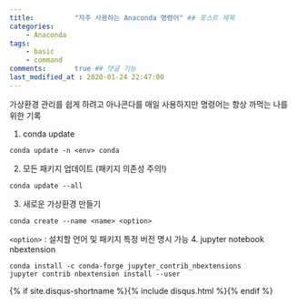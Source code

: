 ```yaml
---
title:          "자주 사용하는 Anaconda 명령어" ## 포스트 제목
categories:       
    - Anaconda
tags:           
    - basic
    - command
comments:       true ## 댓글 기능
last_modified_at : 2020-01-24 22:47:00
---
```


가상환경 관리를 쉽게 하려고 아나콘다를 매일 사용하지만 명령어는 항상 까먹는 나를 위한 기록

1. conda update
```
conda update -n <env> conda
```
2. 모든 패키지 업데이트 (패키지 의존성 주의!)
```
conda update --all
``` 
3. 새로운 가상환경 만들기
```
conda create --name <name> <option>
```
`<option>` : 설치할 언어 및 패키지 특정 버전 명시 가능
4. jupyter notebook nbextension
```
conda install -c conda-forge jupyter_contrib_nbextensions
jupyter contrib nbextension install --user
```

  {% if site.disqus-shortname %}{% include disqus.html %}{% endif %}
